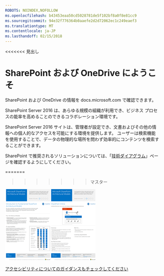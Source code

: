 ```yaml
---
ROBOTS: NOINDEX,NOFOLLOW
ms.openlocfilehash: b43453eaa50cd5028781de5f102bf8a0f8e81cc9
ms.sourcegitcommit: 94e32f776364b0aaefe2d2d72062ec1c249eaef3
ms.translationtype: MT
ms.contentlocale: ja-JP
ms.lasthandoff: 02/15/2018
---
```

<<<<<<< 見出し
# <a name="welcome-to-sharepoint-and-onedrive"></a>SharePoint および OneDrive にようこそ

SharePoint および OneDrive の情報を docs.microsoft.com で確認できます。 

SharePoint Server 2016 は、あらゆる規模の組織が利用でき、ビジネス プロセスの能率を高めることのできるコラボレーション環境です。 

SharePoint Server 2016 サイトは、管理者が設定でき、文書およびその他の情報への個人的なアクセスを可能にする環境を提供します。 ユーザーは検索機能を使用することで、データの物理的な場所を問わず効率的にコンテンツを検索することができます。

SharePoint で推奨されるソリューションについては、「[技術ダイアグラム](https://technet.microsoft.com/library/cc263199(v=office.16).aspx)」ページを確認するようにしてください。

=======
>>>>>>> マスター

![ポスターのサムネイル](media/testfile.png)

[アクセシビリティについてのガイダンスもチェックしてください](https://technet.microsoft.com/library/mt790686(v=office.16).aspx)
